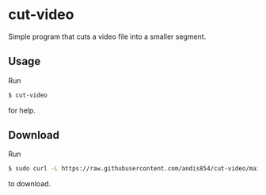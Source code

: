 # cut-video
Simple program that cuts a video file into a smaller segment.
## Usage
Run 
```bash
$ cut-video
```
for help.
## Download
Run
```bash
$ sudo curl -L https://raw.githubusercontent.com/andis854/cut-video/main/cut-video -o /usr/local/bin/
```
to download.
